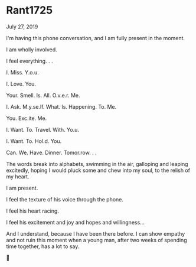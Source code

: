 # Rant1725



July 27, 2019

I'm having this phone conversation, and I am fully present in the moment.

I am wholly involved. 

I feel everything.
.
.

I. Miss. Y.o.u.

I. Love. You.

Your. Smell. Is. All. O.v.e.r. Me.

I. Ask. M.y.se.lf. What. Is. Happening. To. Me.

You. Exc.ite. Me.

I. Want. To. Travel. With. Yo.u.

I. Want. To. Hol.d. You. 

Can. We. Have. Dinner. Tomor.row. 
.
.

The words break into alphabets, swimming in the air, galloping and leaping excitedly, hoping I would pluck some and chew into my soul, to the relish of my heart.

I am present.

I feel the texture of his voice through the phone. 

I feel his heart racing. 

I feel his excitement and joy and hopes and willingness...

And I understand, because I have been there before. I can show empathy and not ruin this moment when a young man, after two weeks of spending time together, has a lot to say.

💋